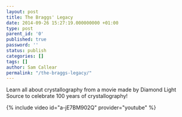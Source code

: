 ```yaml
---
layout: post
title: The Braggs' Legacy
date: 2014-09-26 15:27:19.000000000 +01:00
type: post
parent_id: '0'
published: true
password: ''
status: publish
categories: []
tags: []
author: Sam Callear
permalink: "/the-braggs-legacy/"
---
```


<p>Learn all about crystallography from a movie made by Diamond Light Source to celebrate 100 years of crystallography!</p>

{% include video id="a-jE7BM902Q" provider="youtube" %}

